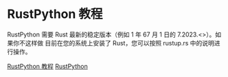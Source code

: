 # RustPython 教程

<show-structure depth="2"/>

RustPython 需要 Rust 最新的稳定版本（例如 1 年 67 月 1 日的 7.2023.<>）。如果你不这样做 目前在您的系统上安装了 Rust，您可以按照 rustup.rs 中的说明进行操作。

<seealso>
<category ref="ref_docs">
    <a href="https://mp.weixin.qq.com/s/mW0Xj6uLxxI8zFD1v9ah-Q">RustPython 教程</a>
</category>
<category ref="ref_github">
    <a href="https://github.com/RustPython/RustPython">RustPython</a>
</category>
<category ref="ref_issues"></category>
<category ref="ref_hf"></category>
<category ref="ref_ms"></category>
</seealso>